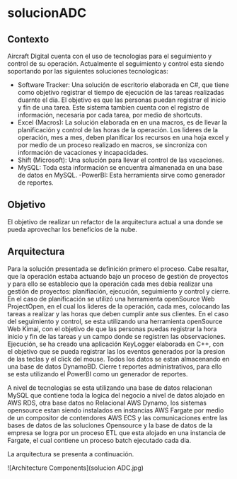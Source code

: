 # solucionADC

## Contexto

Aircraft Digital cuenta con el uso de tecnologias para el seguimiento y control de su operación. Actualmente el seguimiento y control esta siendo soportando por las siguientes soluciones tecnologicas:
- Software Tracker: Una solución de escritorio elaborada en C#, que tiene como objetivo registrar el tiempo de ejecución de las tareas realizadas duarnte el dia. El objetivo es que las personas puedan registrar el inicio y fin de una tarea. Este sistema tambien cuenta con el registro de información, necesaria por cada tarea, por medio de shortcuts.
- Excel (Macros): La solución elaborada en en una macros, es de llevar la planificación y control de las horas de la operación. Los lideres de la operación, mes a mes, deben planificar los recursos en una hoja excel y por medio de un proceso realizado en macros, se sincroniza con información de vacaciones y incapacidades.
- Shift (Microsoft): Una solución para llevar el control de las vacaciones.
- MySQL: Toda esta información se encuentra almanenada en una base de datos en MySQL.
 -PowerBI: Esta herramienta sirve como generador de reportes. 

## Objetivo

El objetivo de realizar un refactor de la arquitectura actual a una donde se pueda aprovechar los beneficios de la nube.

## Arquitectura

Para la solución presentada se definición primero el proceso. Cabe resaltar, que la operación estaba actuando bajo un proceso de gestión de proyectos y para ello se establecio que la operación cada mes debia realizar una gestión de proyectos: planifiación, ejecución, seguimiento y control y cierre.
En el caso de planificación se utilizó una herramienta openSource Web ProjectOpen, en el cual los lideres de la operación, cada mes, colocando las tareas a realizar y las horas que deben cumplir ante sus clientes.
En el caso del seguimiento y control, se esta utilizando una herramienta openSource Web Kimai, con el objetivo de que las personas puedas registrar la hora inicio y fin de las tareas y un campo donde se registren las observaciones.
Ejecución, se ha creado una aplicación KeyLogger elaborada en C++, con el objetivo que se pueda registrar las los eventos generados por la presion de las teclas y el click del mouse. Todos los datos se estan almacenando en una base de datos DynamoBD.
Cierre t reportes administrativos, para ello se esta utilizando el PowerBI como un generador de reportes.

A nivel de tecnologias se esta utilizando una base de datos relacionan MySQL que contiene toda la logica del negocio a nivel de datos alojado en AWS RDS, otra base datos no Relacional AWS Dynamo, los sistemas opensource estan siendo instalados en instancias AWS Fargate por medio de un compositor de contendores AWS ECS y las comunicaciones entre las bases de datos de las soluciones Opensource y la base de datos de la empresa se logra por un proceso ETL que esta alojado en una instancia de Fargate, el cual contiene un proceso batch ejecutado cada dia.

La arquitectura se presenta a continuación.

![Architecture Components](solucion ADC.jpg)